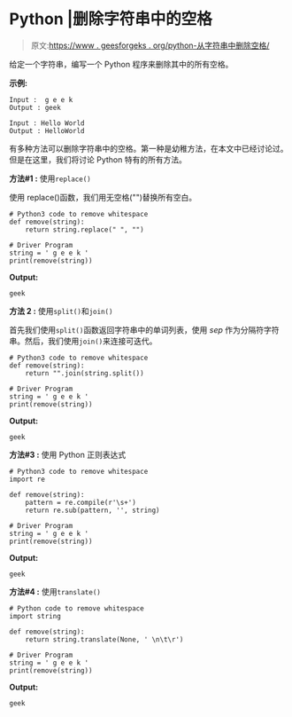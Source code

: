 # Python |删除字符串中的空格

> 原文:[https://www . geesforgeks . org/python-从字符串中删除空格/](https://www.geeksforgeeks.org/python-remove-spaces-from-a-string/)

给定一个字符串，编写一个 Python 程序来删除其中的所有空格。

**示例:**

```
Input :  g e e k
Output : geek

Input : Hello World
Output : HelloWorld

```

有多种方法可以删除字符串中的空格。第一种是幼稚方法，在本文中已经讨论过。但是在这里，我们将讨论 Python 特有的所有方法。

**方法#1 :** 使用`replace()`

使用 replace()函数，我们用无空格("")替换所有空白。

```
# Python3 code to remove whitespace
def remove(string):
    return string.replace(" ", "")

# Driver Program
string = ' g e e k '
print(remove(string))
```

**Output:**

```
geek

```

**方法 2 :** 使用`split()`和`join()`

首先我们使用`split()`函数返回字符串中的单词列表，使用 *sep* 作为分隔符字符串。然后，我们使用`join()`来连接可迭代。

```
# Python3 code to remove whitespace
def remove(string):
    return "".join(string.split())

# Driver Program
string = ' g e e k '
print(remove(string))
```

**Output:**

```
geek

```

**方法#3 :** 使用 Python 正则表达式

```
# Python3 code to remove whitespace
import re

def remove(string):
    pattern = re.compile(r'\s+')
    return re.sub(pattern, '', string)

# Driver Program
string = ' g e e k '
print(remove(string))
```

**Output:**

```
geek

```

**方法#4 :** 使用`translate()`

```
# Python code to remove whitespace
import string

def remove(string):
    return string.translate(None, ' \n\t\r')

# Driver Program
string = ' g e e k '
print(remove(string))
```

**Output:**

```
geek

```